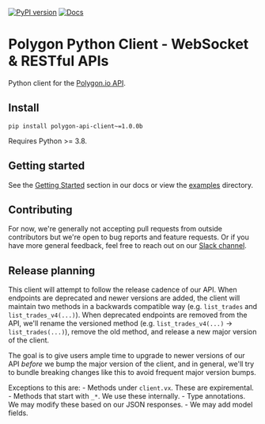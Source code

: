 [![PyPI version](https://badge.fury.io/py/polygon-api-client.svg)](https://badge.fury.io/py/polygon-api-client)
[![Docs](https://readthedocs.org/projects/polygon-api-client/badge/?version=latest)](https://polygon-api-client.readthedocs.io/en/latest/)

# Polygon Python Client - WebSocket & RESTful APIs

Python client for the [Polygon.io API](https://polygon.io).

## Install

`pip install polygon-api-client~=1.0.0b`

Requires Python >= 3.8.

## Getting started
See the [Getting Started](https://polygon-api-client.readthedocs.io/en/latest/Getting-Started.html)
section in our docs or view the [examples](./examples) directory.

## Contributing

For now, we're generally not accepting pull requests from outside contributors
but we're open to bug reports and feature requests. Or if you have more general
feedback, feel free to reach out on
our [Slack channel](https://polygon.io/contact).

## Release planning
This client will attempt to follow the release cadence of our API.
When endpoints are deprecated and newer versions are added, the client will
maintain two methods in a backwards compatible way
(e.g. `list_trades` and `list_trades_v4(...)`).
When deprecated endpoints are removed from the API, we'll rename the versioned
method (e.g. `list_trades_v4(...)` -> `list_trades(...)`), remove the old method,
and release a new major version of the client.

The goal is to give users ample time to upgrade to newer versions of our API
_before_ we bump the major version of the client, and in general, we'll try to
bundle breaking changes like this to avoid frequent major version bumps.

Exceptions to this are:
	- Methods under `client.vx`. These are expiremental.
	- Methods that start with `_*`. We use these internally.
	- Type annotations. We may modify these based on our JSON responses.
	- We may add model fields.
